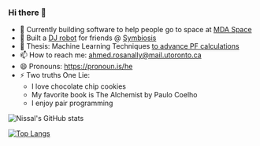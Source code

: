 ### Hi there 👋

- 🎯 Currently building software to help people go to space at  [MDA Space](https://mda.space/en/)
- 🔭 Built a [DJ robot](https://github.com/ll-O-ll/TdotDJ) for friends @ [Symbiosis](https://discord.gg/VPQj2JmdWN) 
- 🌱 Thesis: Machine Learning Techniques [to advance PF calculations](https://github.com/ll-O-ll/HotStartACPF)
- 📫 How to reach me: ahmed.rosanally@mail.utoronto.ca
- 😄 Pronouns: https://pronoun.is/he
- ⚡ Two truths One Lie:
  - I love chocolate chip cookies
  - My favorite book is The Alchemist by Paulo Coelho
  - I enjoy pair programming 
 
 ![Nissal's GitHub stats](https://github-readme-stats.vercel.app/api?username=ll-O-ll&show_icons=true&theme=radical)


 [![Top Langs](https://github-readme-stats.vercel.app/api/top-langs/?username=ll-O-ll&layout=compact&show_icons=true&theme=radical)](https://github.com/anuraghazra/github-readme-stats)
